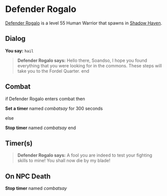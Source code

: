 # Defender Rogalo



[Defender Rogalo](/npc/150001) is a level 55 Human Warrior that spawns in [Shadow Haven](/zone/150).



## Dialog

**You say:** `hail`



>**Defender Rogalo says:** Hello there, Soandso, I hope you found everything that you were looking for in the commons. These steps will take you to the Fordel Quarter.
end



## Combat

if Defender Rogalo enters combat  then


**Set a timer** named *combatsay* for 300 seconds

else


**Stop timer** named *combatsay*
end



## Timer(s)

>**Defender Rogalo says:** A fool you are indeed to test your fighting skills to mine!  You shall now die by my blade!


## On NPC Death

**Stop timer** named *combatsay*